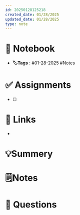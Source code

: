 ```yaml
---
id: 20250128125218
created_date: 01/28/2025
updated_date: 01/28/2025
type: note
---
```


# 📅 Notebook
- **🏷️Tags** : #01-28-2025 #Notes 

# ✅ Assignments
- [ ]  

# 🔗 Links
-

# 💡Summery


# 🗒️Notes




# 🧠 Questions